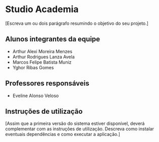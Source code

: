 # Studio Academia

[Escreva um ou dois  parágrafo resumindo o objetivo do seu projeto.]

## Alunos integrantes da equipe

* Arthur Alexi Moreira Menzes
* Arthur Rodrigues Lanza Avela
* Marcos Felipe Batista Muniz
* Yghor Ribas Gomes

## Professores responsáveis

* Eveline Alonso Veloso

## Instruções de utilização

[Assim que a primeira versão do sistema estiver disponível, deverá complementar com as instruções de utilização. Descreva como instalar eventuais dependências e como executar a aplicação.]
